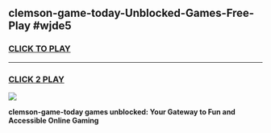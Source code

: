 
## clemson-game-today-Unblocked-Games-Free-Play #wjde5
<h3>
<a href="https://us.freeplayer.one?title=clemson-game-today&ref=9M">CLICK TO PLAY</a></h3>
<hr>

<h3>
<a href="https://us.freeplayer.one?title=clemson-game-today&ref=9M">CLICK 2 PLAY</a>
  
</h3>

<a href="https://us.freeplayer.one?title=clemson-game-today&ref=9M"><img src="https://clearcache.store/games.png"></a>


**clemson-game-today games unblocked: Your Gateway to Fun and Accessible Online Gaming**
